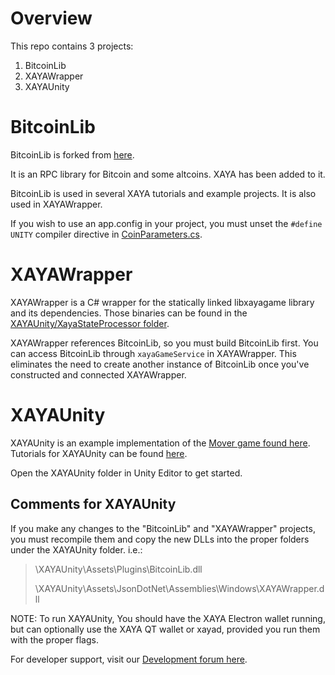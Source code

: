 # Overview

This repo contains 3 projects:

1. BitcoinLib
2. XAYAWrapper
3. XAYAUnity

# BitcoinLib

BitcoinLib is forked from [here](https://github.com/cryptean/bitcoinlib).

It is an RPC library for Bitcoin and some altcoins. XAYA has been added to it. 

BitcoinLib is used in several XAYA tutorials and example projects. It is also used in XAYAWrapper.

If you wish to use an app.config in your project, you must unset the `#define UNITY` compiler directive in [CoinParameters.cs](https://github.com/xaya/xayalib_unity/blob/master/BitcoinLib/BitcoinLib/BitcoinLib/CoinParameters/Base/CoinParameters.cs). 

# XAYAWrapper

XAYAWrapper is a C# wrapper for the statically linked libxayagame library and its dependencies. Those binaries can be found in the [XAYAUnity/XayaStateProcessor folder](XAYAUnity/XayaStateProcessor). 

XAYAWrapper references BitcoinLib, so you must build BitcoinLib first. You can access BitcoinLib through `xayaGameService` in XAYAWrapper. This eliminates the need to create another instance of BitcoinLib once you've constructed and connected XAYAWrapper. 

# XAYAUnity

XAYAUnity is an example implementation of the [Mover game found here](https://github.com/xaya/libxayagame/tree/master/mover). Tutorials for XAYAUnity can be found [here](https://github.com/xaya/xaya_tutorials/).

Open the XAYAUnity folder in Unity Editor to get started. 

## Comments for XAYAUnity

If you make any changes to the "BitcoinLib" and "XAYAWrapper" projects, you must recompile them and copy the new DLLs into the proper folders under the XAYAUnity folder. i.e.:

> \XAYAUnity\Assets\Plugins\BitcoinLib.dll
>
> \XAYAUnity\Assets\JsonDotNet\Assemblies\Windows\XAYAWrapper.dll

NOTE: To run XAYAUnity, You should have the XAYA Electron wallet running, but can optionally use the XAYA QT wallet or xayad, provided you run them with the proper flags. 

For developer support, visit our [Development forum here](https://forum.xaya.io/forum/6-development/).




 